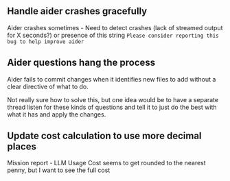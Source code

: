 ## Handle aider crashes gracefully

Aider crashes sometimes - Need to detect crashes (lack of streamed output for X seconds?) or presence of this string `Please consider reporting this bug to help improve aider`

## Aider questions hang the process

Aider fails to commit changes when it identifies new files to add without a clear directive of what to do.

Not really sure how to solve this, but one idea would be to have a separate thread listen for these kinds of questions and tell it to just do the best with what it has and apply the changes.

## Update cost calculation to use more decimal places

Mission report - LLM Usage Cost seems to get rounded to the nearest penny, but I want to see the full cost

